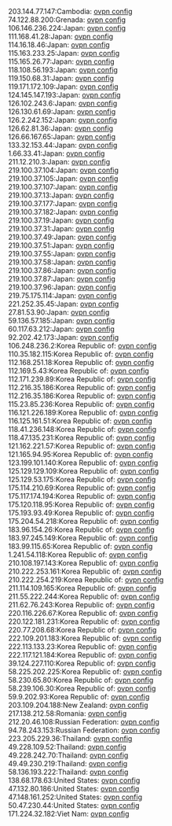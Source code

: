 203.144.77.147:Cambodia: [ovpn config](vpn/203_144_77_147.ovpn)  
74.122.88.200:Grenada: [ovpn config](vpn/74_122_88_200.ovpn)  
106.146.236.224:Japan: [ovpn config](vpn/106_146_236_224.ovpn)  
111.168.41.28:Japan: [ovpn config](vpn/111_168_41_28.ovpn)  
114.16.18.46:Japan: [ovpn config](vpn/114_16_18_46.ovpn)  
115.163.233.25:Japan: [ovpn config](vpn/115_163_233_25.ovpn)  
115.165.26.77:Japan: [ovpn config](vpn/115_165_26_77.ovpn)  
118.108.56.193:Japan: [ovpn config](vpn/118_108_56_193.ovpn)  
119.150.68.31:Japan: [ovpn config](vpn/119_150_68_31.ovpn)  
119.171.172.109:Japan: [ovpn config](vpn/119_171_172_109.ovpn)  
124.145.147.193:Japan: [ovpn config](vpn/124_145_147_193.ovpn)  
126.102.243.6:Japan: [ovpn config](vpn/126_102_243_6.ovpn)  
126.130.61.69:Japan: [ovpn config](vpn/126_130_61_69.ovpn)  
126.2.242.152:Japan: [ovpn config](vpn/126_2_242_152.ovpn)  
126.62.81.36:Japan: [ovpn config](vpn/126_62_81_36.ovpn)  
126.66.167.65:Japan: [ovpn config](vpn/126_66_167_65.ovpn)  
133.32.153.44:Japan: [ovpn config](vpn/133_32_153_44.ovpn)  
1.66.33.41:Japan: [ovpn config](vpn/1_66_33_41.ovpn)  
211.12.210.3:Japan: [ovpn config](vpn/211_12_210_3.ovpn)  
219.100.37.104:Japan: [ovpn config](vpn/219_100_37_104.ovpn)  
219.100.37.105:Japan: [ovpn config](vpn/219_100_37_105.ovpn)  
219.100.37.107:Japan: [ovpn config](vpn/219_100_37_107.ovpn)  
219.100.37.13:Japan: [ovpn config](vpn/219_100_37_13.ovpn)  
219.100.37.177:Japan: [ovpn config](vpn/219_100_37_177.ovpn)  
219.100.37.182:Japan: [ovpn config](vpn/219_100_37_182.ovpn)  
219.100.37.19:Japan: [ovpn config](vpn/219_100_37_19.ovpn)  
219.100.37.31:Japan: [ovpn config](vpn/219_100_37_31.ovpn)  
219.100.37.49:Japan: [ovpn config](vpn/219_100_37_49.ovpn)  
219.100.37.51:Japan: [ovpn config](vpn/219_100_37_51.ovpn)  
219.100.37.55:Japan: [ovpn config](vpn/219_100_37_55.ovpn)  
219.100.37.58:Japan: [ovpn config](vpn/219_100_37_58.ovpn)  
219.100.37.86:Japan: [ovpn config](vpn/219_100_37_86.ovpn)  
219.100.37.87:Japan: [ovpn config](vpn/219_100_37_87.ovpn)  
219.100.37.96:Japan: [ovpn config](vpn/219_100_37_96.ovpn)  
219.75.175.114:Japan: [ovpn config](vpn/219_75_175_114.ovpn)  
221.252.35.45:Japan: [ovpn config](vpn/221_252_35_45.ovpn)  
27.81.53.90:Japan: [ovpn config](vpn/27_81_53_90.ovpn)  
59.136.57.185:Japan: [ovpn config](vpn/59_136_57_185.ovpn)  
60.117.63.212:Japan: [ovpn config](vpn/60_117_63_212.ovpn)  
92.202.42.173:Japan: [ovpn config](vpn/92_202_42_173.ovpn)  
106.248.236.2:Korea Republic of: [ovpn config](vpn/106_248_236_2.ovpn)  
110.35.182.115:Korea Republic of: [ovpn config](vpn/110_35_182_115.ovpn)  
112.168.251.18:Korea Republic of: [ovpn config](vpn/112_168_251_18.ovpn)  
112.169.5.43:Korea Republic of: [ovpn config](vpn/112_169_5_43.ovpn)  
112.171.239.89:Korea Republic of: [ovpn config](vpn/112_171_239_89.ovpn)  
112.216.35.186:Korea Republic of: [ovpn config](vpn/112_216_35_186.ovpn)  
112.216.35.186:Korea Republic of: [ovpn config](vpn/112_216_35_186.ovpn)  
115.23.85.236:Korea Republic of: [ovpn config](vpn/115_23_85_236.ovpn)  
116.121.226.189:Korea Republic of: [ovpn config](vpn/116_121_226_189.ovpn)  
116.125.161.51:Korea Republic of: [ovpn config](vpn/116_125_161_51.ovpn)  
118.41.236.148:Korea Republic of: [ovpn config](vpn/118_41_236_148.ovpn)  
118.47.135.231:Korea Republic of: [ovpn config](vpn/118_47_135_231.ovpn)  
121.162.221.57:Korea Republic of: [ovpn config](vpn/121_162_221_57.ovpn)  
121.165.94.95:Korea Republic of: [ovpn config](vpn/121_165_94_95.ovpn)  
123.199.101.140:Korea Republic of: [ovpn config](vpn/123_199_101_140.ovpn)  
125.129.129.109:Korea Republic of: [ovpn config](vpn/125_129_129_109.ovpn)  
125.129.53.175:Korea Republic of: [ovpn config](vpn/125_129_53_175.ovpn)  
175.114.210.69:Korea Republic of: [ovpn config](vpn/175_114_210_69.ovpn)  
175.117.174.194:Korea Republic of: [ovpn config](vpn/175_117_174_194.ovpn)  
175.120.118.95:Korea Republic of: [ovpn config](vpn/175_120_118_95.ovpn)  
175.193.93.49:Korea Republic of: [ovpn config](vpn/175_193_93_49.ovpn)  
175.204.54.218:Korea Republic of: [ovpn config](vpn/175_204_54_218.ovpn)  
183.96.154.26:Korea Republic of: [ovpn config](vpn/183_96_154_26.ovpn)  
183.97.245.149:Korea Republic of: [ovpn config](vpn/183_97_245_149.ovpn)  
183.99.115.65:Korea Republic of: [ovpn config](vpn/183_99_115_65.ovpn)  
1.241.54.118:Korea Republic of: [ovpn config](vpn/1_241_54_118.ovpn)  
210.108.197.143:Korea Republic of: [ovpn config](vpn/210_108_197_143.ovpn)  
210.222.253.161:Korea Republic of: [ovpn config](vpn/210_222_253_161.ovpn)  
210.222.254.219:Korea Republic of: [ovpn config](vpn/210_222_254_219.ovpn)  
211.114.109.165:Korea Republic of: [ovpn config](vpn/211_114_109_165.ovpn)  
211.55.222.244:Korea Republic of: [ovpn config](vpn/211_55_222_244.ovpn)  
211.62.76.243:Korea Republic of: [ovpn config](vpn/211_62_76_243.ovpn)  
220.116.226.67:Korea Republic of: [ovpn config](vpn/220_116_226_67.ovpn)  
220.122.181.231:Korea Republic of: [ovpn config](vpn/220_122_181_231.ovpn)  
220.77.208.68:Korea Republic of: [ovpn config](vpn/220_77_208_68.ovpn)  
222.109.201.183:Korea Republic of: [ovpn config](vpn/222_109_201_183.ovpn)  
222.113.133.23:Korea Republic of: [ovpn config](vpn/222_113_133_23.ovpn)  
222.117.121.184:Korea Republic of: [ovpn config](vpn/222_117_121_184.ovpn)  
39.124.227.110:Korea Republic of: [ovpn config](vpn/39_124_227_110.ovpn)  
58.225.202.225:Korea Republic of: [ovpn config](vpn/58_225_202_225.ovpn)  
58.230.65.80:Korea Republic of: [ovpn config](vpn/58_230_65_80.ovpn)  
58.239.106.30:Korea Republic of: [ovpn config](vpn/58_239_106_30.ovpn)  
59.9.202.93:Korea Republic of: [ovpn config](vpn/59_9_202_93.ovpn)  
203.109.204.188:New Zealand: [ovpn config](vpn/203_109_204_188.ovpn)  
217.138.212.58:Romania: [ovpn config](vpn/217_138_212_58.ovpn)  
212.20.46.108:Russian Federation: [ovpn config](vpn/212_20_46_108.ovpn)  
94.78.243.153:Russian Federation: [ovpn config](vpn/94_78_243_153.ovpn)  
223.205.229.36:Thailand: [ovpn config](vpn/223_205_229_36.ovpn)  
49.228.109.52:Thailand: [ovpn config](vpn/49_228_109_52.ovpn)  
49.228.242.70:Thailand: [ovpn config](vpn/49_228_242_70.ovpn)  
49.49.230.219:Thailand: [ovpn config](vpn/49_49_230_219.ovpn)  
58.136.193.222:Thailand: [ovpn config](vpn/58_136_193_222.ovpn)  
138.68.178.63:United States: [ovpn config](vpn/138_68_178_63.ovpn)  
47.132.80.186:United States: [ovpn config](vpn/47_132_80_186.ovpn)  
47.148.161.252:United States: [ovpn config](vpn/47_148_161_252.ovpn)  
50.47.230.44:United States: [ovpn config](vpn/50_47_230_44.ovpn)  
171.224.32.182:Viet Nam: [ovpn config](vpn/171_224_32_182.ovpn)  
